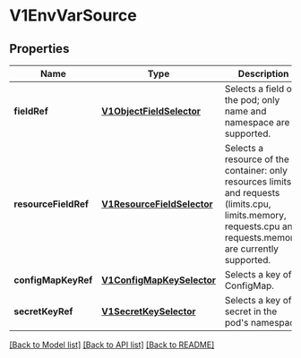 # V1EnvVarSource

## Properties
Name | Type | Description | Notes
------------ | ------------- | ------------- | -------------
**fieldRef** | [**V1ObjectFieldSelector**](V1ObjectFieldSelector.md) | Selects a field of the pod; only name and namespace are supported. | [optional] 
**resourceFieldRef** | [**V1ResourceFieldSelector**](V1ResourceFieldSelector.md) | Selects a resource of the container: only resources limits and requests (limits.cpu, limits.memory, requests.cpu and requests.memory) are currently supported. | [optional] 
**configMapKeyRef** | [**V1ConfigMapKeySelector**](V1ConfigMapKeySelector.md) | Selects a key of a ConfigMap. | [optional] 
**secretKeyRef** | [**V1SecretKeySelector**](V1SecretKeySelector.md) | Selects a key of a secret in the pod&#39;s namespace | [optional] 

[[Back to Model list]](../README.md#documentation-for-models) [[Back to API list]](../README.md#documentation-for-api-endpoints) [[Back to README]](../README.md)


